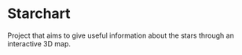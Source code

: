 # Starchart
Project that aims to give useful information about the stars through an interactive 3D map.
